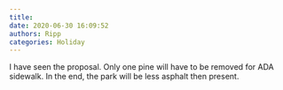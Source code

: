 ```yaml
---
title: 
date: 2020-06-30 16:09:52
authors: Ripp
categories: Holiday
---
```


 I have seen the proposal.  Only one pine will have to be removed for ADA sidewalk.  In the end, the park will be less asphalt then present.